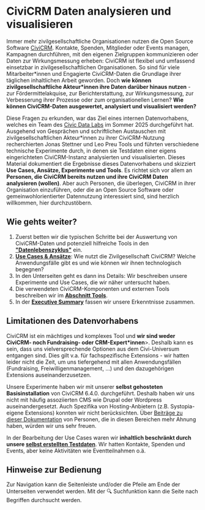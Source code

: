 # CiviCRM Daten analysieren und visualisieren

Immer mehr zivilgesellschaftliche Organisationen nutzen die Open Source Software [CiviCRM](https://civicrm.org/). Kontakte, Spenden, Mitglieder oder Events managen, Kampagnen durchführen, mit den eigenen Zielgruppen kommunizieren oder Daten zur Wirkungsmessung erheben: CiviCRM ist flexibel und umfassend einsetzbar in zivilgesellschaftlichen Organisationen. So sind für viele Mitarbeiter\*innen und Engagierte CiviCRM-Daten die Grundlage ihrer täglichen inhaltlichen Arbeit geworden. Doch **wie können zivilgesellschaftliche Akteur*innen ihre Daten darüber hinaus nutzen** - zur Fördermittelakquise, zur Berichterstattung, zur Wirkungsmessung, zur Verbesserung ihrer Prozesse oder zum organisationellen Lernen?
**Wie können CiviCRM-Daten ausgewertet, analysiert und visualisiert werden?**

Diese Fragen zu erkunden, war das Ziel eines internen Datenvorhabens, welches ein Team des [Civic Data Labs](https://civic-data.de) im Sommer 2025 durchgeführt hat.  Ausgehend von Gesprächen und schriftlichen Austauschen mit zivilgesellschaftlichen Akteur*innen zu ihrer CiviCRM-Nutzung recherchierten Jonas Stettner und Leo Preu Tools und führten verschiedene technische Experimente durch, in denen sie Testdaten einer eigens eingerichteten CiviCRM-Instanz analysierten und visualisierten. Dieses Material dokumentiert die Ergebnisse dieses Datenvorhabens und skizziert **Use Cases, Ansätze, Experimente und Tools**. Es richtet sich vor allem an **Personen, die CiviCRM bereits nutzen und ihre CiviCRM Daten analysieren (wollen)**. Aber auch Personen, die überlegen, CiviCRM in ihrer Organisation einzuführen, oder die an Open Source Software oder gemeinwohlorientierter Datennutzung interessiert sind, sind herzlich willkommen, hier durchzustöbern. 

## Wie gehts weiter?

1. Zuerst betten wir die typischen Schritte bei der Auswertung von CiviCRM-Daten und potenziell hilfreiche Tools in den **["Datenlebenszyklus"](./datenlebenszyklus.md)** ein. 
2. **[Use Cases & Ansätze](./use-cases/index.md)**: Wie nutzt die Zivilgesellschaft CiviCRM? Welche Anwendungsfälle gibt es und wie können wir ihnen technologisch begegnen? 
3. In den Unterseiten geht es dann ins Details: Wir beschreiben unsere Experimente und Use Cases, die wir näher untersucht haben.
4. Die verwendeten CiviCRM-Komponenten und externen Tools beschreiben wir im **[Abschnitt Tools](./tools/index.md)**.
5. In der **[Executive Summary](./executive-summary.md)** fassen wir unsere Erkenntnisse zusammen.


## Limitationen des Datenvorhabens


CiviCRM ist ein mächtiges und komplexes Tool und **wir sind weder CiviCRM- noch Fundraising- oder CRM-Expert*innen**>. Deshalb kann es sein, dass uns vielversprechende Optionen aus dem Civi-Universum entgangen sind. Dies gilt v.a. für fachspezifische Extensions - wir hatten leider nicht die Zeit, um uns tiefergehend mit allen Anwendungsfällen (Fundraising, Freiwilligenmanagement, ...) und den dazugehörigen Extensions auseinanderzusetzen. 

Unsere Experimente haben wir mit unserer <b>selbst gehosteten Basisinstallation</b> von CiviCRM 6.4.0. durchgeführt. Deshalb haben wir uns nicht mit häufig assoziierten CMS wie Drupal oder Wordpress auseinandergesetzt. Auch Spezifika von Hosting-Anbietern (z.B. Systopia-eigene Extensions) konnten wir nicht berücksichten. Über <a href="./ueber.md#beitragen">Beiträge zu dieser Dokumentation<a> von Personen, die in diesen Bereichen mehr Ahnung haben, würden wir uns sehr freuen. 

In der Bearbeitung der Use Cases waren wir **inhaltlich beschränkt durch unsere [selbst erstellten Testdaten]()**. Wir hatten Kontakte, Spenden und Events, aber keine Aktivitäten wie Eventteilnahmen o.ä. 

## Hinweise zur Bedienung
Zur Navigation kann die Seitenleiste und/oder die Pfeile am Ende der Unterseiten verwendet werden. Mit der 🔍 Suchfunktion kann die Seite nach Begriffen durchsucht werden.